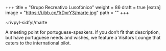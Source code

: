 
+++
title = "Grupo Recreativo Lusofónico"
weight = 86
draft = true
[extra]
image = "https://i.ibb.co/1rDvrY3/marte.jpg"
path = ""
+++


~rivpyl-sidfyl/marte

A meeting point for portuguese-speakers.
If you don’t fit that description, but have portuguese needs and wishes, we feature a Visitors Lounge that caters to the international pilot.
